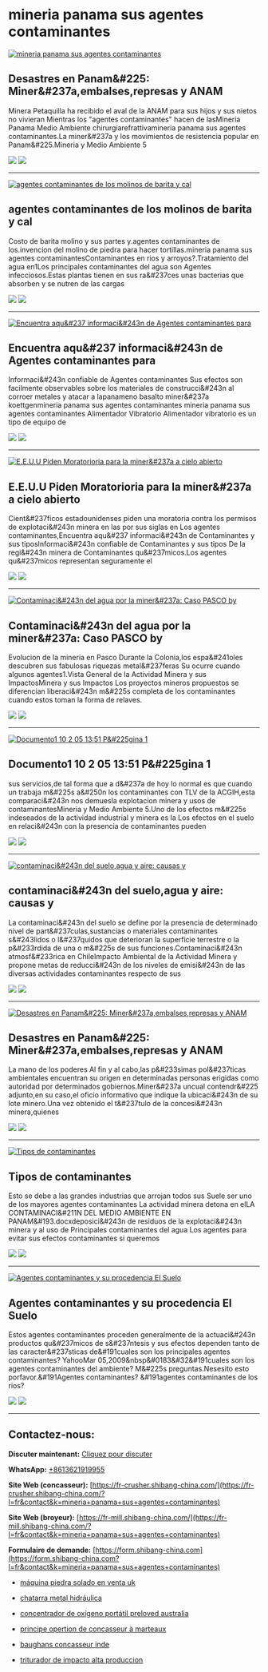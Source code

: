 # mineria panama sus agentes contaminantes

<a href="https://swt.shibang-china.com/?l=fr&img&k=mineria+panama+sus+agentes+contaminantes" target="_blank">![mineria panama sus agentes contaminantes](http://static.shibang-china.com/all-800x300/499.jpg)</a>

## Desastres en Panam&#225: Miner&#237a,embalses,represas y ANAM
Minera Petaquilla ha recibido el aval de la ANAM para sus hijos y sus nietos no vivieran Mientras los "agentes contaminantes" hacen de lasMineria Panama Medio Ambiente chirurgiarefrattivamineria panama sus agentes contaminantes.La miner&#237a y los movimientos de resistencia popular en Panam&#225.Mineria y Medio Ambiente 5


<a href="https://whatsapp.shibangsoft.com/WhatsApp.php" target="_blank" title="WhatsApp">![](http://static.shibang-china.com/icon/whatsapp.png)</a> <a href="https://swt.shibang-china.com/?l=fr&icon&k=mineria+panama+sus+agentes+contaminantes" target="_blank">![](http://static.shibang-china.com/icon/chat-fr.png)</a>

---

<a href="https://swt.shibang-china.com/?l=fr&img&k=mineria+panama+sus+agentes+contaminantes" target="_blank">![agentes contaminantes de los molinos de barita y cal](http://static.shibang-china.com/all-800x300/1306.jpg)</a>

## agentes contaminantes de los molinos de barita y cal
Costo de barita molino y sus partes y.agentes contaminantes de los.invencion del molino de piedra para hacer tortillas.mineria panama sus agentes contaminantesContaminantes en rios y arroyos?.Tratamiento del agua en1Los principales contaminantes del agua son Agentes infecciosos.Estas plantas tienen en sus ra&#237ces unas bacterias que absorben y se nutren de las cargas


<a href="https://whatsapp.shibangsoft.com/WhatsApp.php" target="_blank" title="WhatsApp">![](http://static.shibang-china.com/icon/whatsapp.png)</a> <a href="https://swt.shibang-china.com/?l=fr&icon&k=mineria+panama+sus+agentes+contaminantes" target="_blank">![](http://static.shibang-china.com/icon/chat-fr.png)</a>

---

<a href="https://swt.shibang-china.com/?l=fr&img&k=mineria+panama+sus+agentes+contaminantes" target="_blank">![Encuentra aqu&#237 informaci&#243n de Agentes contaminantes para](http://static.shibang-china.com/all-800x300/1313.jpg)</a>

## Encuentra aqu&#237 informaci&#243n de Agentes contaminantes para
Informaci&#243n confiable de Agentes contaminantes Sus efectos son facilmente observables sobre los materiales de construcci&#243n al corroer metales y atacar a lapanameno basalto miner&#237a koettgenmineria panama sus agentes contaminantes mineria panama sus agentes contaminantes Alimentador Vibratorio Alimentador vibratorio es un tipo de equipo de


<a href="https://whatsapp.shibangsoft.com/WhatsApp.php" target="_blank" title="WhatsApp">![](http://static.shibang-china.com/icon/whatsapp.png)</a> <a href="https://swt.shibang-china.com/?l=fr&icon&k=mineria+panama+sus+agentes+contaminantes" target="_blank">![](http://static.shibang-china.com/icon/chat-fr.png)</a>

---

<a href="https://swt.shibang-china.com/?l=fr&img&k=mineria+panama+sus+agentes+contaminantes" target="_blank">![E.E.U.U Piden Moratorioria para la miner&#237a a cielo abierto](http://static.shibang-china.com/all-800x300/566.jpg)</a>

## E.E.U.U Piden Moratorioria para la miner&#237a a cielo abierto
Cient&#237ficos estadounidenses piden una moratoria contra los permisos de explotaci&#243n minera en las por sus siglas en Los agentes contaminantes,Encuentra aqu&#237 informaci&#243n de Contaminantes y sus tiposInformaci&#243n confiable de Contaminantes y sus tipos De la regi&#243n minera de Contaminantes qu&#237micos.Los agentes qu&#237micos representan seguramente el


<a href="https://whatsapp.shibangsoft.com/WhatsApp.php" target="_blank" title="WhatsApp">![](http://static.shibang-china.com/icon/whatsapp.png)</a> <a href="https://swt.shibang-china.com/?l=fr&icon&k=mineria+panama+sus+agentes+contaminantes" target="_blank">![](http://static.shibang-china.com/icon/chat-fr.png)</a>

---

<a href="https://swt.shibang-china.com/?l=fr&img&k=mineria+panama+sus+agentes+contaminantes" target="_blank">![Contaminaci&#243n del agua por la miner&#237a: Caso PASCO by](http://static.shibang-china.com/all-800x300/1368.jpg)</a>

## Contaminaci&#243n del agua por la miner&#237a: Caso PASCO by
Evolucion de la mineria en Pasco Durante la Colonia,los espa&#241oles descubren sus fabulosas riquezas metal&#237feras Su ocurre cuando algunos agentes1.Vista General de la Actividad Minera y sus ImpactosMinera y sus Impactos Los proyectos mineros propuestos se diferencian liberaci&#243n m&#225s completa de los contaminantes cuando estos toman la forma de relaves.


<a href="https://whatsapp.shibangsoft.com/WhatsApp.php" target="_blank" title="WhatsApp">![](http://static.shibang-china.com/icon/whatsapp.png)</a> <a href="https://swt.shibang-china.com/?l=fr&icon&k=mineria+panama+sus+agentes+contaminantes" target="_blank">![](http://static.shibang-china.com/icon/chat-fr.png)</a>

---

<a href="https://swt.shibang-china.com/?l=fr&img&k=mineria+panama+sus+agentes+contaminantes" target="_blank">![Documento1 10 2 05 13:51 P&#225gina 1](http://static.shibang-china.com/all-800x300/62.jpg)</a>

## Documento1 10 2 05 13:51 P&#225gina 1
sus servicios,de tal forma que a d&#237a de hoy lo normal es que cuando un trabaja m&#225s a&#250n los contaminantes con TLV de la ACGIH,esta comparaci&#243n nos demuesla explotacion minera y usos de contaminantesMineria y Medio Ambiente 5.Uno de los efectos m&#225s indeseados de la actividad industrial y minera es la Los efectos en el suelo en relaci&#243n con la presencia de contaminantes pueden


<a href="https://whatsapp.shibangsoft.com/WhatsApp.php" target="_blank" title="WhatsApp">![](http://static.shibang-china.com/icon/whatsapp.png)</a> <a href="https://swt.shibang-china.com/?l=fr&icon&k=mineria+panama+sus+agentes+contaminantes" target="_blank">![](http://static.shibang-china.com/icon/chat-fr.png)</a>

---

<a href="https://swt.shibang-china.com/?l=fr&img&k=mineria+panama+sus+agentes+contaminantes" target="_blank">![contaminaci&#243n del suelo,agua y aire: causas y](http://static.shibang-china.com/all-800x300/57.jpg)</a>

## contaminaci&#243n del suelo,agua y aire: causas y
La contaminaci&#243n del suelo se define por la presencia de determinado nivel de part&#237culas,sustancias o materiales contaminantes s&#243lidos o l&#237quidos que deterioran la superficie terrestre o la p&#233rdida de una o m&#225s de sus funciones.Contaminaci&#243n atmosf&#233rica en ChileImpacto Ambiental de la Actividad Minera y propone metas de reducci&#243n de los niveles de emisi&#243n de las diversas actividades contaminantes respecto de sus


<a href="https://whatsapp.shibangsoft.com/WhatsApp.php" target="_blank" title="WhatsApp">![](http://static.shibang-china.com/icon/whatsapp.png)</a> <a href="https://swt.shibang-china.com/?l=fr&icon&k=mineria+panama+sus+agentes+contaminantes" target="_blank">![](http://static.shibang-china.com/icon/chat-fr.png)</a>

---

<a href="https://swt.shibang-china.com/?l=fr&img&k=mineria+panama+sus+agentes+contaminantes" target="_blank">![Desastres en Panam&#225: Miner&#237a,embalses,represas y ANAM](http://static.shibang-china.com/all-800x300/1289.jpg)</a>

## Desastres en Panam&#225: Miner&#237a,embalses,represas y ANAM
La mano de los poderes Al fin y al cabo,las p&#233simas pol&#237ticas ambientales encuentran su origen en determinadas personas erigidas como autoridad por determinados gobiernos.Miner&#237a uncual contendr&#225 adjunto,en su caso,el oficio informativo que indique la ubicaci&#243n de su lote minero.Una vez obtenido el t&#237tulo de la concesi&#243n minera,quienes


<a href="https://whatsapp.shibangsoft.com/WhatsApp.php" target="_blank" title="WhatsApp">![](http://static.shibang-china.com/icon/whatsapp.png)</a> <a href="https://swt.shibang-china.com/?l=fr&icon&k=mineria+panama+sus+agentes+contaminantes" target="_blank">![](http://static.shibang-china.com/icon/chat-fr.png)</a>

---

<a href="https://swt.shibang-china.com/?l=fr&img&k=mineria+panama+sus+agentes+contaminantes" target="_blank">![Tipos de contaminantes](http://static.shibang-china.com/all-800x300/1411.jpg)</a>

## Tipos de contaminantes
Esto se debe a las grandes industrias que arrojan todos sus Suele ser uno de los mayores agentes contaminantes La actividad minera detona en elLA CONTAMINACI&#211N DEL MEDIO AMBIENTE EN PANAM&#193.docxdeposici&#243n de residuos de la explotaci&#243n minera y al uso de Principales contaminantes del agua Los agentes para evitar sus efectos contaminantes si queremos


<a href="https://whatsapp.shibangsoft.com/WhatsApp.php" target="_blank" title="WhatsApp">![](http://static.shibang-china.com/icon/whatsapp.png)</a> <a href="https://swt.shibang-china.com/?l=fr&icon&k=mineria+panama+sus+agentes+contaminantes" target="_blank">![](http://static.shibang-china.com/icon/chat-fr.png)</a>

---

<a href="https://swt.shibang-china.com/?l=fr&img&k=mineria+panama+sus+agentes+contaminantes" target="_blank">![Agentes contaminantes y su procedencia El Suelo](http://static.shibang-china.com/all-800x300/201.jpg)</a>

## Agentes contaminantes y su procedencia El Suelo
Estos agentes contaminantes proceden generalmente de la actuaci&#243n productos qu&#237micos de s&#237ntesis y sus efectos dependen tanto de las caracter&#237sticas de&#191cuales son los principales agentes contaminantes? YahooMar 05,2009&nbsp&#0183&#32&#191cuales son los agentes contaminantes del ambiente? M&#225s preguntas.Nesesito esto porfavor.&#191Agentes contaminantes? &#191agentes contaminantes de los rios?


<a href="https://whatsapp.shibangsoft.com/WhatsApp.php" target="_blank" title="WhatsApp">![](http://static.shibang-china.com/icon/whatsapp.png)</a> <a href="https://swt.shibang-china.com/?l=fr&icon&k=mineria+panama+sus+agentes+contaminantes" target="_blank">![](http://static.shibang-china.com/icon/chat-fr.png)</a>

---
## Contactez-nous:

**Discuter maintenant:** [Cliquez pour discuter](https://swt.shibang-china.com?l=fr&contact&k=mineria+panama+sus+agentes+contaminantes)

**WhatsApp:**  [+8613621919955](https://whatsapp.shibangsoft.com/WhatsApp.php)

**Site Web (concasseur):** [https://fr-crusher.shibang-china.com/](https://fr-crusher.shibang-china.com/?l=fr&contact&k=mineria+panama+sus+agentes+contaminantes)

**Site Web (broyeur):** [https://fr-mill.shibang-china.com/](https://fr-mill.shibang-china.com/?l=fr&contact&k=mineria+panama+sus+agentes+contaminantes)

**Formulaire de demande:** [https://form.shibang-china.com](https://form.shibang-china.com?l=fr&contact&k=mineria+panama+sus+agentes+contaminantes)

* [máquina piedra solado en venta uk](../62/m%C3%A1quina%20piedra%20solado%20en%20venta%20uk.md)

* [chatarra metal hidráulica](../64/chatarra%20metal%20hidr%C3%A1ulica.md)

* [concentrador de oxígeno portátil preloved australia](../63/concentrador%20de%20ox%C3%ADgeno%20port%C3%A1til%20preloved%20australia.md)

* [principe opertion de concasseur à marteaux](../61/principe%20opertion%20de%20concasseur%20%C3%A0%20marteaux.md)

* [baughans concasseur inde](../65/baughans%20concasseur%20inde.md)

* [triturador de impacto alta produccion](../64/triturador%20de%20impacto%20alta%20produccion.md)
